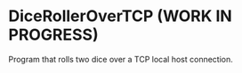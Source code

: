 # DiceRollerOverTCP (WORK IN PROGRESS)
Program that rolls two dice over a TCP local host connection. 
